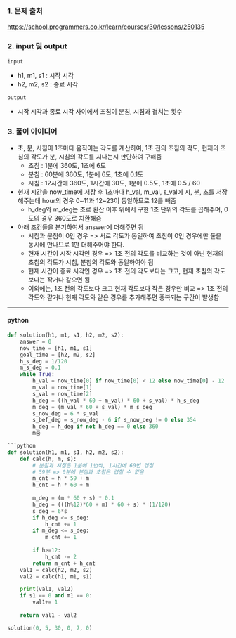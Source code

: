 

### 1. 문제 출처
   https://school.programmers.co.kr/learn/courses/30/lessons/250135

### 2. input 및 output

`input`
 - h1, m1, s1 : 시작 시각
 - h2, m2, s2 : 종료 시각

`output`
 - 시작 시각과 종료 시각 사이에서 초침이 분침, 시침과 겹치는 횟수

### 3. 풀이 아이디어

- 초, 분, 시침이 1초마다 움직이는 각도를 계산하여, 1초 전의 초침의 각도, 현재의 초침의 각도가 분, 시침의 각도를 지나는지 판단하여 구해줌
	- 초침 : 1분에 360도, 1초에 6도
	- 분침 : 60분에 360도, 1분에 6도, 1초에 0.1도
	- 시침 : 12시간에 360도, 1시간에 30도, 1분에 0.5도, 1초에 0.5 / 60
- 현재 시간을 now_time에 저장 후 1초마다 h_val, m_val, s_val에 시, 분, 초를 저장해주는데 hour의 경우 0~11과 12~23이 동일하므로 12를 빼줌
	- h_deg와 m_deg는 초로 환산 이후 위에서 구한 1초 단위의 각도를 곱해주며, 0도의 경우 360도로 치환해줌
- 아래 조건들을 분기하여서 answer에 더해주면 됨
	- 시침과 분침이 0인 경우 => 서로 각도가 동일하여 초침이 0인 경우에만 둘을 동시에 만나므로 1만 더해주어야 한다.
	- 현재 시간이 시작 시각인 경우 => 1초 전의 각도를 비교하는 것이 아닌 현재의 초침의 각도가 시침, 분침의 각도와 동일하여야 됨
	- 현재 시간이 종료 시각인 경우 => 1초 전의 각도보다는 크고, 현재 초침의 각도보다는 작거나 같으면 됨
	- 이외에는, 1초 전의 각도보다 크고 현재 각도보다 작은 경우만 비교 => 1초 전의 각도와 같거나 현재 각도와 같은 경우를 추가해주면 중복되는 구간이 발생함

---

#### python

```python
def solution(h1, m1, s1, h2, m2, s2):
    answer = 0
    now_time = [h1, m1, s1]
    goal_time = [h2, m2, s2]
    h_s_deg = 1/120
    m_s_deg = 0.1
    while True:
        h_val = now_time[0] if now_time[0] < 12 else now_time[0] - 12
        m_val = now_time[1]
        s_val = now_time[2]
        h_deg = ((h_val * 60 + m_val) * 60 + s_val) * h_s_deg
        m_deg = (m_val * 60 + s_val) * m_s_deg
        s_now_deg = 6 * s_val
        s_bef_deg = s_now_deg - 6 if s_now_deg != 0 else 354
        h_deg = h_deg if not h_deg == 0 else 360
        m줌

```python
def solution(h1, m1, s1, h2, m2, s2):    
    def calc(h, m, s):
        # 분침과 시침은 1분에 1번씩, 1시간에 60번 겹침
        # 59분 => 0분에 분침과 초침은 겹칠 수 없음
        m_cnt = h * 59 + m
        h_cnt = h * 60 + m
       
        m_deg = (m * 60 + s) * 0.1
        h_deg = (((h%12)*60 + m) * 60 + s) * (1/120)
        s_deg = 6*s
        if h_deg <= s_deg:
            h_cnt += 1
        if m_deg <= s_deg:
            m_cnt += 1
        
        if h>=12:
            h_cnt -= 2
        return m_cnt + h_cnt
    val1 = calc(h2, m2, s2)
    val2 = calc(h1, m1, s1)

    print(val1, val2)
    if s1 == 0 and m1 == 0:
        val1+= 1
    
    return val1 - val2

solution(0, 5, 30, 0, 7, 0)
```